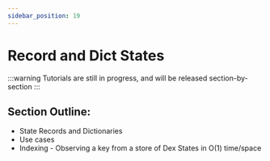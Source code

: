 ```yaml
---
sidebar_position: 19
---
```


# Record and Dict States

:::warning
Tutorials are still in progress, and will be released section-by-section
:::

## Section Outline:
- State Records and Dictionaries
- Use cases
- Indexing - Observing a key from a store of Dex States in O(1) time/space